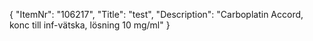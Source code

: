 {
  "ItemNr": "106217",
  "Title": "test",
  "Description": "Carboplatin Accord, konc till inf-vätska, lösning 10 mg/ml"
}